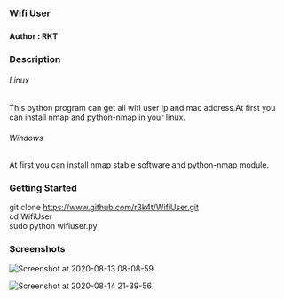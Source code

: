 <h3> Wifi User <h3>
 
 <h4> Author : RKT </h4>


### Description ###

<h6> Linux </h6>

This python program can get all wifi user ip and mac address.At first you can install nmap and python-nmap in your linux.

<h6>Windows</h6>

At first you can install nmap stable software and python-nmap module.

### Getting Started ###

 git clone https://www.github.com/r3k4t/WifiUser.git
<br>
 cd WifiUser
<br>
 sudo python wifiuser.py
 
### Screenshots ###
 
![Screenshot at 2020-08-13 08-08-59](https://user-images.githubusercontent.com/69572771/90089021-fddbb780-dd3d-11ea-88b2-742ba6d25bf9.png)
<br>

![Screenshot at 2020-08-14 21-39-56](https://user-images.githubusercontent.com/69615463/90269781-ce7c9600-de76-11ea-8caf-11a8707c9446.png)
